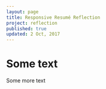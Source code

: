 ```yaml
---
layout: page
title: Responsive Resumé Reflection
project: reflection
published: true
updated: 2 Oct, 2017
---
```


# Some text

Some more text
